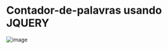 # Contador-de-palavras usando JQUERY

![image](https://user-images.githubusercontent.com/80261904/208761410-3bf13fed-c8cd-47d0-8172-83b7637d2ac0.png)
